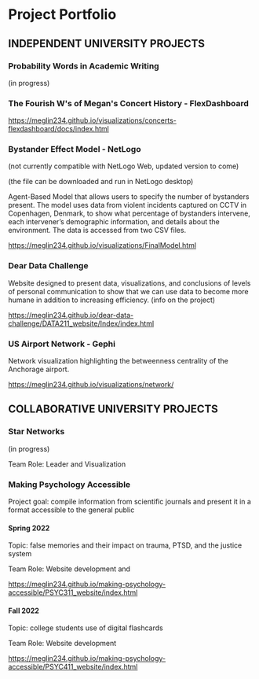 # Project Portfolio

## INDEPENDENT UNIVERSITY PROJECTS


### Probability Words in Academic Writing

(in progress)

### The Fourish W's of Megan's Concert History - FlexDashboard

https://meglin234.github.io/visualizations/concerts-flexdashboard/docs/index.html



### Bystander Effect Model - NetLogo 

(not currently compatible with NetLogo Web, updated version to come)

(the file can be downloaded and run in NetLogo desktop)

Agent-Based Model that allows users to specify the number of bystanders present. The model uses data from violent incidents captured on CCTV in Copenhagen, Denmark, to show what percentage of bystanders intervene, each intervener’s demographic information, and details about the environment. The data is accessed from two CSV files.

https://meglin234.github.io/visualizations/FinalModel.html



### Dear Data Challenge 

Website designed to present data, visualizations, and conclusions of levels of personal communication to show that we can use data to become more humane in addition to increasing efficiency. (info on the project)

https://meglin234.github.io/dear-data-challenge/DATA211_website/Index/index.html



### US Airport Network - Gephi

Network visualization highlighting the betweenness centrality of the Anchorage airport. 

https://meglin234.github.io/visualizations/network/





## COLLABORATIVE UNIVERSITY PROJECTS

### Star Networks 
(in progress)

Team Role: Leader and Visualization 


### Making Psychology Accessible 

Project goal: compile information from scientific journals and present it in a format accessible to the general public

#### Spring 2022 

Topic: false memories and their impact on trauma, PTSD, and the justice system

Team Role: Website development and 

https://meglin234.github.io/making-psychology-accessible/PSYC311_website/index.html


#### Fall 2022

Topic: college students use of digital flashcards

Team Role: Website development  

https://meglin234.github.io/making-psychology-accessible/PSYC411_website/index.html


